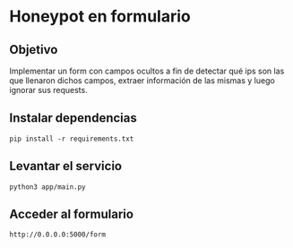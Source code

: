 # Honeypot en formulario

## Objetivo
Implementar un form con campos ocultos a fin de detectar qué ips son las que llenaron dichos campos, extraer información de las mismas y luego ignorar sus requests.

## Instalar dependencias
```
pip install -r requirements.txt
```

## Levantar el servicio
```
python3 app/main.py
```

## Acceder al formulario
```
http://0.0.0.0:5000/form
```